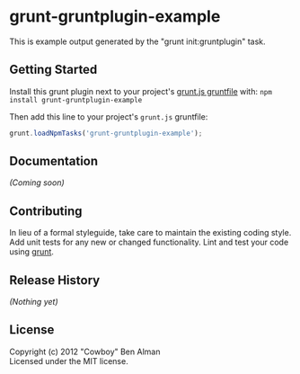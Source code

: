 # grunt-gruntplugin-example

This is example output generated by the "grunt init:gruntplugin" task.

## Getting Started
Install this grunt plugin next to your project's [grunt.js gruntfile][getting_started] with: `npm install grunt-gruntplugin-example`

Then add this line to your project's `grunt.js` gruntfile:

```javascript
grunt.loadNpmTasks('grunt-gruntplugin-example');
```

[grunt]: https://github.com/cowboy/grunt
[getting_started]: https://github.com/cowboy/grunt/blob/master/docs/getting_started.md

## Documentation
_(Coming soon)_

## Contributing
In lieu of a formal styleguide, take care to maintain the existing coding style. Add unit tests for any new or changed functionality. Lint and test your code using [grunt][grunt].

## Release History
_(Nothing yet)_

## License
Copyright (c) 2012 "Cowboy" Ben Alman  
Licensed under the MIT license.
